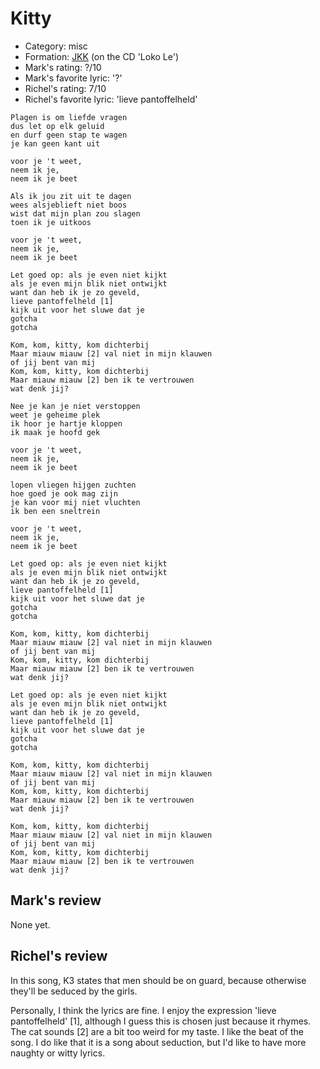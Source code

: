 # Kitty

 * Category: misc 
 * Formation: [JKK](Jkk.md) (on the CD 'Loko Le')
 * Mark's rating: ?/10
 * Mark's  favorite lyric: '?'
 * Richel's rating: 7/10
 * Richel's favorite lyric: 'lieve pantoffelheld'

```
Plagen is om liefde vragen
dus let op elk geluid
en durf geen stap te wagen
je kan geen kant uit

voor je 't weet,
neem ik je,
neem ik je beet

Als ik jou zit uit te dagen
wees alsjeblieft niet boos
wist dat mijn plan zou slagen
toen ik je uitkoos

voor je 't weet,
neem ik je,
neem ik je beet

Let goed op: als je even niet kijkt
als je even mijn blik niet ontwijkt
want dan heb ik je zo geveld,
lieve pantoffelheld [1]
kijk uit voor het sluwe dat je
gotcha
gotcha

Kom, kom, kitty, kom dichterbij
Maar miauw miauw [2] val niet in mijn klauwen
of jij bent van mij
Kom, kom, kitty, kom dichterbij
Maar miauw miauw [2] ben ik te vertrouwen
wat denk jij?

Nee je kan je niet verstoppen
weet je geheime plek
ik hoor je hartje kloppen
ik maak je hoofd gek

voor je 't weet,
neem ik je,
neem ik je beet

lopen vliegen hijgen zuchten
hoe goed je ook mag zijn
je kan voor mij niet vluchten
ik ben een sneltrein

voor je 't weet,
neem ik je,
neem ik je beet

Let goed op: als je even niet kijkt
als je even mijn blik niet ontwijkt
want dan heb ik je zo geveld,
lieve pantoffelheld [1]
kijk uit voor het sluwe dat je
gotcha
gotcha

Kom, kom, kitty, kom dichterbij
Maar miauw miauw [2] val niet in mijn klauwen
of jij bent van mij
Kom, kom, kitty, kom dichterbij
Maar miauw miauw [2] ben ik te vertrouwen
wat denk jij?

Let goed op: als je even niet kijkt
als je even mijn blik niet ontwijkt
want dan heb ik je zo geveld,
lieve pantoffelheld [1]
kijk uit voor het sluwe dat je
gotcha
gotcha

Kom, kom, kitty, kom dichterbij
Maar miauw miauw [2] val niet in mijn klauwen
of jij bent van mij
Kom, kom, kitty, kom dichterbij
Maar miauw miauw [2] ben ik te vertrouwen
wat denk jij?

Kom, kom, kitty, kom dichterbij
Maar miauw miauw [2] val niet in mijn klauwen
of jij bent van mij
Kom, kom, kitty, kom dichterbij
Maar miauw miauw [2] ben ik te vertrouwen
wat denk jij?
```

## Mark's review

None yet.

## Richel's review

In this song, K3 states that men should be on guard, because otherwise they'll be seduced by the girls.

Personally, I think the lyrics are fine. I enjoy the expression 'lieve
pantoffelheld' [1], although I guess this is chosen just because it
rhymes. The cat sounds [2] are a bit too weird for my taste. I like the
beat of the song. I do like that it is a song about seduction, but I'd
like to have more naughty or witty lyrics.
